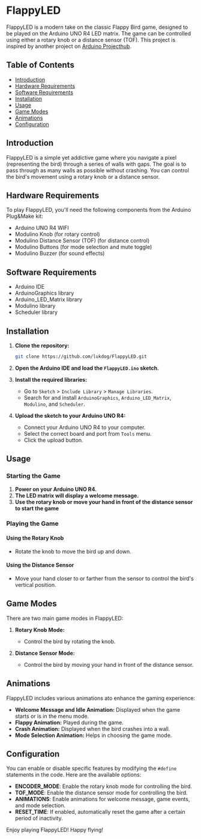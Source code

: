 # FlappyLED

FlappyLED is a modern take on the classic Flappy Bird game, designed to be played on the Arduino UNO R4 LED matrix. The game can be controlled using either a rotary knob or a distance sensor (TOF). This project is inspired by another project on [Arduino Projecthub](https://projecthub.arduino.cc/mad_mcu/how-to-play-flappy-bird-like-game-with-your-voice-e5b6eb).

## Table of Contents

- [Introduction](#introduction)
- [Hardware Requirements](#hardware-requirements)
- [Software Requirements](#software-requirements)
- [Installation](#installation)
- [Usage](#usage)
- [Game Modes](#game-modes)
- [Animations](#animations)
- [Configuration](#configuration)

## Introduction

FlappyLED is a simple yet addictive game where you navigate a pixel (representing the bird) through a series of walls with gaps. The goal is to pass through as many walls as possible without crashing. You can control the bird's movement using a rotary knob or a distance sensor.

## Hardware Requirements

To play FlappyLED, you'll need the following components from the Arduino Plug&Make kit:

- Arduino UNO R4 WIFI
- Modulino Knob (for rotary control)
- Modulino Distance Sensor (TOF) (for distance control)
- Modulino Buttons (for mode selection and mute toggle)
- Modulino Buzzer (for sound effects)

## Software Requirements

- Arduino IDE
- ArduinoGraphics library
- Arduino_LED_Matrix library
- Modulino library
- Scheduler library

## Installation

1. **Clone the repository:**
   ```sh
   git clone https://github.com/lukdog/FlappyLED.git
   ```

2. **Open the Arduino IDE and load the `FlappyLED.ino` sketch.**

3. **Install the required libraries:**
   - Go to `Sketch` > `Include Library` > `Manage Libraries`.
   - Search for and install `ArduinoGraphics`, `Arduino_LED_Matrix`, `Modulino`, and `Scheduler`.

4. **Upload the sketch to your Arduino UNO R4:**
   - Connect your Arduino UNO R4 to your computer.
   - Select the correct board and port from `Tools` menu.
   - Click the upload button.

## Usage

### Starting the Game

1. **Power on your Arduino UNO R4.**
2. **The LED matrix will display a welcome message.**
3. **Use the rotary knob or move your hand in front of the distance sensor to start the game**

### Playing the Game

#### Using the Rotary Knob
- Rotate the knob to move the bird up and down.

#### Using the Distance Sensor
- Move your hand closer to or farther from the sensor to control the bird's vertical position.

## Game Modes

There are two main game modes in FlappyLED:

1. **Rotary Knob Mode:**
   - Control the bird by rotating the knob.

2. **Distance Sensor Mode:**
   - Control the bird by moving your hand in front of the distance sensor.

## Animations

FlappyLED includes various animations ato enhance the gaming experience:

- **Welcome Message and Idle Animation:** Displayed when the game starts or is in the menu mode.
- **Flappy Animation:** Played during the game.
- **Crash Animation:** Displayed when the bird crashes into a wall.
- **Mode Selection Animation:** Helps in choosing the game mode.

## Configuration

You can enable or disable specific features by modifying the `#define` statements in the code. Here are the available options:


- **ENCODER_MODE**: Enable the rotary knob mode for controlling the bird.
- **TOF_MODE**: Enable the distance sensor mode for controlling the bird.
- **ANIMATIONS**: Enable animations for welcome message, game events, and mode selection.
- **RESET_TIME**: If enabled, automatically reset the game after a certain period of inactivity.

Enjoy playing FlappyLED! Happy flying!
